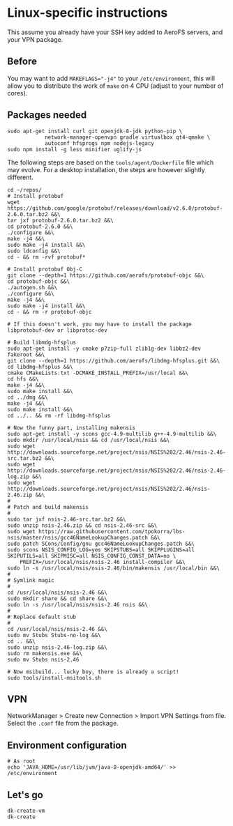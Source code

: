# Linux-specific instructions

This assume you already have your SSH key added to AeroFS servers, and your VPN package.

## Before

You may want to add `MAKEFLAGS="-j4"` to your `/etc/environment`, this will allow you to distribute the
work of `make` on 4 CPU (adjust to your number of cores).

## Packages needed

    sudo apt-get install curl git openjdk-8-jdk python-pip \
                network-manager-openvpn gradle virtualbox qt4-qmake \
                autoconf hfsprogs npm nodejs-legacy
    sudo npm install -g less minifier uglify-js

The following steps are based on the `tools/agent/Dockerfile` file which may evolve.
For a desktop installation, the steps are however slightly different.

    cd ~/repos/
    # Install protobuf
    wget https://github.com/google/protobuf/releases/download/v2.6.0/protobuf-2.6.0.tar.bz2 &&\
    tar jxf protobuf-2.6.0.tar.bz2 &&\
    cd protobuf-2.6.0 &&\
    ./configure &&\
    make -j4 &&\
    sudo make -j4 install &&\
    sudo ldconfig &&\
    cd - && rm -rvf protobuf*

    # Install protobuf Obj-C
    git clone --depth=1 https://github.com/aerofs/protobuf-objc &&\
    cd protobuf-objc &&\
    ./autogen.sh &&\
    ./configure &&\
    make -j4 &&\
    sudo make -j4 install &&\
    cd - && rm -r protobuf-objc

    # If this doesn't work, you may have to install the package libprotobuf-dev or libprotoc-dev

    # Build libmdg-hfsplus
    sudo apt-get install -y cmake p7zip-full zlib1g-dev libbz2-dev fakeroot &&\
    git clone --depth=1 https://github.com/aerofs/libdmg-hfsplus.git &&\
    cd libdmg-hfsplus &&\
    cmake CMakeLists.txt -DCMAKE_INSTALL_PREFIX=/usr/local &&\
    cd hfs &&\
    make -j4 &&\
    sudo make install &&\
    cd ../dmg &&\
    make -j4 &&\
    sudo make install &&\
    cd ../.. && rm -rf libdmg-hfsplus

    # Now the funny part, installing makensis
    sudo apt-get install -y scons gcc-4.9-multilib g++-4.9-multilib &&\
    sudo mkdir /usr/local/nsis && cd /usr/local/nsis &&\
    sudo wget http://downloads.sourceforge.net/project/nsis/NSIS%202/2.46/nsis-2.46-src.tar.bz2 &&\
    sudo wget http://downloads.sourceforge.net/project/nsis/NSIS%202/2.46/nsis-2.46-log.zip &&\
    sudo wget http://downloads.sourceforge.net/project/nsis/NSIS%202/2.46/nsis-2.46.zip &&\
    #
    # Patch and build makensis
    #
    sudo tar jxf nsis-2.46-src.tar.bz2 &&\
    sudo unzip nsis-2.46.zip && cd nsis-2.46-src &&\
    sudo wget https://raw.githubusercontent.com/tpokorra/lbs-nsis/master/nsis/gcc46NameLookupChanges.patch &&\
    sudo patch SCons/Config/gnu gcc46NameLookupChanges.patch &&\
    sudo scons NSIS_CONFIG_LOG=yes SKIPSTUBS=all SKIPPLUGINS=all SKIPUTILS=all SKIPMISC=all NSIS_CONFIG_CONST_DATA=no \
        PREFIX=/usr/local/nsis/nsis-2.46 install-compiler &&\
    sudo ln -s /usr/local/nsis/nsis-2.46/bin/makensis /usr/local/bin &&\
    #
    # Symlink magic
    #
    cd /usr/local/nsis/nsis-2.46 &&\
    sudo mkdir share && cd share &&\
    sudo ln -s /usr/local/nsis/nsis-2.46 nsis &&\
    #
    # Replace default stub
    #
    cd /usr/local/nsis/nsis-2.46 &&\
    sudo mv Stubs Stubs-no-log &&\
    cd .. &&\
    sudo unzip nsis-2.46-log.zip &&\
    sudo rm makensis.exe &&\
    sudo mv Stubs nsis-2.46

    # Now msibuild... lucky boy, there is already a script!
    sudo tools/install-msitools.sh

## VPN

NetworkManager > Create new Connection > Import VPN Settings from file. Select the `.conf` file from the package.

## Environment configuration

    # As root
    echo 'JAVA_HOME=/usr/lib/jvm/java-8-openjdk-amd64/' >> /etc/environment

## Let's go

    dk-create-vm
    dk-create
